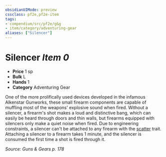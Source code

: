 ```yaml
---
obsidianUIMode: preview
cssclass: pf2e,pf2e-item
tags:
- compendium/src/pf2e/g&g
- item/category/adventuring-gear
aliases: ["Silencer"]
---
```

# Silencer *Item 0*  

- **Price** 1 sp
- **Bulk** L
- **Hands** 1
- **Category** Adventuring Gear

One of the more prolifically used devices developed in the infamous Alkenstar Gunworks, these small firearm components are capable of muffling most of the weapons' explosive sound when fired. Without a silencer, a firearm's shot makes a loud and distinctive bang, which can easily be heard through doors and thin walls, but firearms equipped with silencers only make a quiet noise when fired. Due to engineering constraints, a silencer can't be attached to any firearm with the [scatter](../../../Rules/traits/scatter-g-g.md) trait. Attaching a silencer to a firearm takes 1 minute, and the silencer is consumed the first time a shot is fired through it.

*Source: Guns & Gears p. 178*